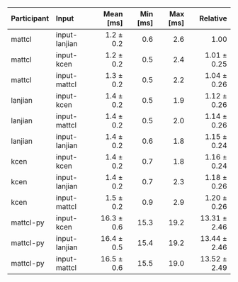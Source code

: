 | Participant | Input | Mean [ms] | Min [ms] | Max [ms] | Relative |
|:---|:---|---:|---:|---:|---:|
| mattcl | input-lanjian | 1.2 ± 0.2 | 0.6 | 2.6 | 1.00 |
| mattcl | input-kcen | 1.2 ± 0.2 | 0.5 | 2.4 | 1.01 ± 0.25 |
| mattcl | input-mattcl | 1.3 ± 0.2 | 0.5 | 2.2 | 1.04 ± 0.26 |
| lanjian | input-kcen | 1.4 ± 0.2 | 0.5 | 1.9 | 1.12 ± 0.26 |
| lanjian | input-mattcl | 1.4 ± 0.2 | 0.5 | 2.0 | 1.14 ± 0.26 |
| lanjian | input-lanjian | 1.4 ± 0.2 | 0.6 | 1.8 | 1.15 ± 0.24 |
| kcen | input-kcen | 1.4 ± 0.2 | 0.7 | 1.8 | 1.16 ± 0.24 |
| kcen | input-lanjian | 1.4 ± 0.2 | 0.7 | 2.3 | 1.18 ± 0.26 |
| kcen | input-mattcl | 1.5 ± 0.2 | 0.9 | 2.9 | 1.20 ± 0.26 |
| mattcl-py | input-kcen | 16.3 ± 0.6 | 15.3 | 19.2 | 13.31 ± 2.46 |
| mattcl-py | input-lanjian | 16.4 ± 0.5 | 15.4 | 19.2 | 13.44 ± 2.46 |
| mattcl-py | input-mattcl | 16.5 ± 0.6 | 15.5 | 19.0 | 13.52 ± 2.49 |
